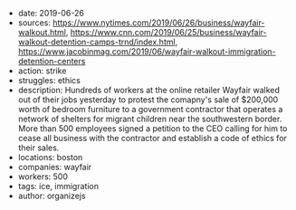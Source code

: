 - date: 2019-06-26
- sources: https://www.nytimes.com/2019/06/26/business/wayfair-walkout.html, https://www.cnn.com/2019/06/25/business/wayfair-walkout-detention-camps-trnd/index.html, https://www.jacobinmag.com/2019/06/wayfair-walkout-immigration-detention-centers
- action: strike
- struggles: ethics
- description: Hundreds of workers at the online retailer Wayfair walked out of their jobs yesterday to protest the comapny's sale of $200,000 worth of bedroom furniture to a government contractor that operates a network of shelters for migrant children near the southwestern border. More than 500 employees signed a petition to the CEO calling for him to cease all business with the contractor and establish a code of ethics for their sales.
- locations: boston
- companies: wayfair
- workers: 500
- tags: ice, immigration
- author: organizejs
